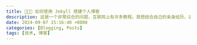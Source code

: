 ```yaml
---
title: 🧑🏻‍💻 如何使用 Jekyll 搭建个人博客
description: 这是一个非常综合的问题，互联网上有许多教程。我想结合自己的亲身经历，以及搭建过程中踩过的坑，也写一篇搭建指南，仅供参考。
date: 2024-09-07 15:16:40 +0800
categories: [Blogging, Posts]
tags: [技术, 博客]
---
```

